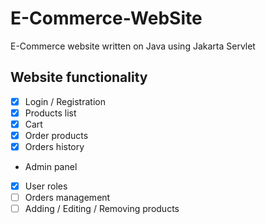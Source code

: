 # E-Commerce-WebSite
E-Commerce website written on Java using Jakarta Servlet

## Website functionality

- [x] Login / Registration
- [x] Products list
- [x] Cart
- [x] Order products
- [x] Orders history
- Admin panel
- [x] User roles
- [ ] Orders management
- [ ] Adding / Editing / Removing products
